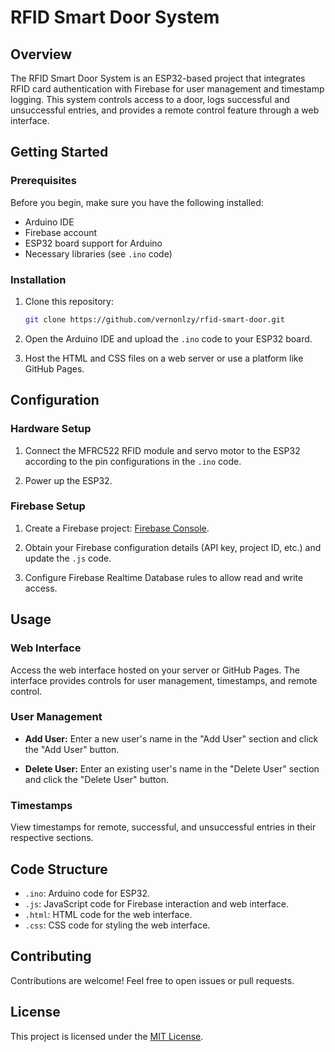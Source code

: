 # RFID Smart Door System

## Overview

The RFID Smart Door System is an ESP32-based project that integrates RFID card authentication with Firebase for user management and timestamp logging. This system controls access to a door, logs successful and unsuccessful entries, and provides a remote control feature through a web interface.

## Getting Started

### Prerequisites

Before you begin, make sure you have the following installed:

- Arduino IDE
- Firebase account
- ESP32 board support for Arduino
- Necessary libraries (see `.ino` code)

### Installation

1. Clone this repository:

   ```bash
   git clone https://github.com/vernonlzy/rfid-smart-door.git
   ```

2. Open the Arduino IDE and upload the `.ino` code to your ESP32 board.

3. Host the HTML and CSS files on a web server or use a platform like GitHub Pages.

## Configuration

### Hardware Setup

1. Connect the MFRC522 RFID module and servo motor to the ESP32 according to the pin configurations in the `.ino` code.

2. Power up the ESP32.

### Firebase Setup

1. Create a Firebase project: [Firebase Console](https://console.firebase.google.com/).

2. Obtain your Firebase configuration details (API key, project ID, etc.) and update the `.js` code.

3. Configure Firebase Realtime Database rules to allow read and write access.

## Usage

### Web Interface

Access the web interface hosted on your server or GitHub Pages. The interface provides controls for user management, timestamps, and remote control.

### User Management

- **Add User:** Enter a new user's name in the "Add User" section and click the "Add User" button.

- **Delete User:** Enter an existing user's name in the "Delete User" section and click the "Delete User" button.

### Timestamps

View timestamps for remote, successful, and unsuccessful entries in their respective sections.

## Code Structure

- `.ino`: Arduino code for ESP32.
- `.js`: JavaScript code for Firebase interaction and web interface.
- `.html`: HTML code for the web interface.
- `.css`: CSS code for styling the web interface.

## Contributing

Contributions are welcome! Feel free to open issues or pull requests.

## License

This project is licensed under the [MIT License](LICENSE).

